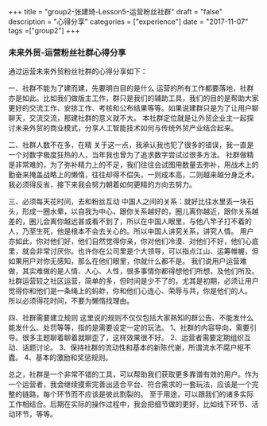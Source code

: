 +++
title = "group2-张建琦-Lesson5-运营粉丝社群"
draft = "false"
description = "心得分享"
categories = ["experience"]
date = "2017-11-07"
tags =["group2"]
+++

### 未来外贸-运营粉丝社群心得分享

通过运营未来外贸粉丝社群的心得分享如下：

一、社群不能为了建而建，先要明白目的是什么
运营的所有工作都要落地，社群亦是如此。比如我们做版主工作，群只是我们的辅助工具，我们的目的是帮助大家更好的交流工作、安排工作、考核和公布结果等等。如果说建群只是为了让用户聊聊天，交流交流，那建社群的意义就不大。
本社群定位就是让外贸企业主一起探讨未来外贸的商业模式，分享人工智能技术如何与传统外贸产业结合起来。

二、社群人数不在多，在精
关于这一点，我承认我也犯了很多的错误，我一直是一个对数字极度狂热的人，当年我也曾为了追求数字尝试过很多方法。
社群做精是非常难的，为了弥补精力上的不足，我们往往会试图用数量去弥补，用战术上的勤奋来掩盖战略上的懒惰，往往却得不偿失，一则成本高，二则越来越分身乏术。我必须得反省，接下来我会努力朝着如何更精的方向去努力。


三、必须每天花时间，去和粉丝互动
中国人之间的关系：就好比往水里丢一块石头，形成一圈水晕，以自我为中心，跟你关系越好的，圈儿离你越近，跟你关系越差的，圈儿会离你越远甚或看不到了，所以在中国人眼里，与他八竿子打不着的人，乃至生死，他是根本不会去关心的。所以中国人讲究关系，讲究人情。
用户亦如此，你对他们好，他们自然觉得你亲，你对他们冷漠、对他们不好，他们心底里，就会非常讨厌你。也许你在公司里是个大领导，可以指点江山、运筹帷幄，但如果用户对你无感知，那么在他们眼里，你就什么都不是。
我们说用户运营难做，其实难做的是人情、人心、人性，很多事情你都得想他们所想，及他们所及。
社群运营较之社区运营，简单的多，但时间是少不了的，尤其是初期，必须让用户觉得你和他们是一条绳上的蚂蚱，你和他们心连心、荣辱与共，你是他们的人。
所以必须得花时间，不要为懒惰找理由。


四、社群需要建立规则
这里说的规则不仅仅包括大家熟知的群公告、不能发什么能发什么、处罚等等，指的是需要设定一定的玩法。
1、社群的内容导向，需要引导。很多主题聊着聊着就聊歪了，这样效果很不好。
2、运营者需要定期组织互动、话题讨论。
3、保持社群的流动性和基本的新陈代谢，所谓流水不腐户枢不蠹。
4、基本的激励和奖惩规则。


总之，社群是一个非常不错的工具，可以帮助我们获取更多靠谱有效的用户。作为一个运营者，我会继续摸索完善出适合平台、符合需求的一套玩法，应该是一个完整的链路，每个环节而不应该是彼此割裂的。
至于用途，可以跟我们的诸多实际工作相结合。后期在实际的操作过程中，我会把细节做的更好，比如线下环节、活动环节，等等。
